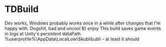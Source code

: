 # TDBuild

Dev works, Windows probably works once in a while after changes that I'm happy with. Dogshit, bad and uncool B) enjoy
This build saves game events in logs at Unity's persistent dataPath %userprofile%\AppData\LocalLow\Skublibubli - at least it should

